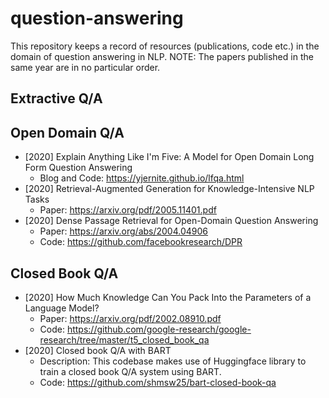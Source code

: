 # question-answering
This repository keeps a record of resources (publications, code etc.) in the domain of question answering in NLP. 
NOTE: The papers published in the same year are in no particular order.

## Extractive Q/A

## Open Domain Q/A
* [2020] Explain Anything Like I'm Five: A Model for Open Domain Long Form Question Answering
    * Blog and Code: https://yjernite.github.io/lfqa.html 
* [2020] Retrieval-Augmented Generation for Knowledge-Intensive NLP Tasks
    * Paper: https://arxiv.org/pdf/2005.11401.pdf
* [2020] Dense Passage Retrieval for Open-Domain Question Answering
    * Paper: https://arxiv.org/abs/2004.04906
    * Code: https://github.com/facebookresearch/DPR

## Closed Book Q/A
* [2020] How Much Knowledge Can You Pack Into the Parameters of a Language Model?
    * Paper: https://arxiv.org/pdf/2002.08910.pdf
    * Code: https://github.com/google-research/google-research/tree/master/t5_closed_book_qa
* [2020] Closed book Q/A with BART
    * Description: This codebase makes use of Huggingface library to train a closed book Q/A system using BART.
    * Code: https://github.com/shmsw25/bart-closed-book-qa
